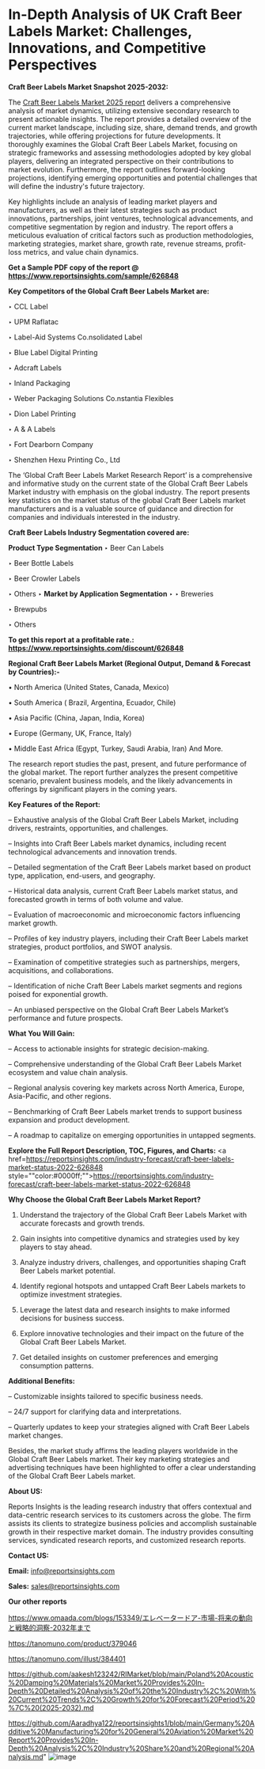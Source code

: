 # In-Depth Analysis of UK Craft Beer Labels Market: Challenges, Innovations, and Competitive Perspectives

<strong>Craft Beer Labels Market Snapshot 2025-2032:</strong>

The <a href=https://www.reportsinsights.com/sample/626848>Craft Beer Labels Market 2025 report</a> delivers a comprehensive analysis of market dynamics, utilizing extensive secondary research to present actionable insights. The report provides a detailed overview of the current market landscape, including size, share, demand trends, and growth trajectories, while offering projections for future developments. It thoroughly examines the Global Craft Beer Labels Market, focusing on strategic frameworks and assessing methodologies adopted by key global players, delivering an integrated perspective on their contributions to market evolution. Furthermore, the report outlines forward-looking projections, identifying emerging opportunities and potential challenges that will define the industry's future trajectory.

Key highlights include an analysis of leading market players and manufacturers, as well as their latest strategies such as product innovations, partnerships, joint ventures, technological advancements, and competitive segmentation by region and industry. The report offers a meticulous evaluation of critical factors such as production methodologies, marketing strategies, market share, growth rate, revenue streams, profit-loss metrics, and value chain dynamics.

<strong>Get a Sample PDF copy of the report @ <a href=https://www.reportsinsights.com/sample/626848 style=color:#0000ff;>https://www.reportsinsights.com/sample/626848</a></strong>

<strong>Key Competitors of the Global Craft Beer Labels Market are:</strong>

‣ CCL Label

‣ UPM Raflatac

‣ Label-Aid Systems
 Co.nsolidated Label

‣ Blue Label Digital Printing

‣ Adcraft Labels

‣ Inland Packaging

‣ Weber Packaging Solutions
 Co.nstantia Flexibles

‣ Dion Label Printing

‣ A & A Labels

‣ Fort Dearborn Company

‣ Shenzhen Hexu Printing Co., Ltd

The ‘Global Craft Beer Labels Market Research Report’ is a comprehensive and informative study on the current state of the Global Craft Beer Labels Market industry with emphasis on the global industry. The report presents key statistics on the market status of the global Craft Beer Labels market manufacturers and is a valuable source of guidance and direction for companies and individuals interested in the industry.

<strong>Craft Beer Labels Industry Segmentation covered are:</strong>

<strong>Product Type Segmentation</strong>
‣
Beer Can Labels

‣ Beer Bottle Labels

‣ Beer Crowler Labels

‣ Others
‣ 
<strong>Market by Application Segmentation</strong>
‣
‣  Breweries

‣ Brewpubs

‣ Others

<strong>To get this report at a profitable rate.: <a href=https://www.reportsinsights.com/discount/626848 style=color:#0000ff;>https://www.reportsinsights.com/discount/626848</a></strong>

<strong>Regional Craft Beer Labels Market (Regional Output, Demand &amp; Forecast by Countries):-</strong>

• North America (United States, Canada, Mexico)

• South America ( Brazil, Argentina, Ecuador, Chile)

• Asia Pacific (China, Japan, India, Korea)

• Europe (Germany, UK, France, Italy)

• Middle East Africa (Egypt, Turkey, Saudi Arabia, Iran) And More.

The research report studies the past, present, and future performance of the global market. The report further analyzes the present competitive scenario, prevalent business models, and the likely advancements in offerings by significant players in the coming years.

<strong>Key Features of the Report:</strong>

– Exhaustive analysis of the Global Craft Beer Labels Market, including drivers, restraints, opportunities, and challenges.

– Insights into Craft Beer Labels market dynamics, including recent technological advancements and innovation trends.

– Detailed segmentation of the Craft Beer Labels market based on product type, application, end-users, and geography.

– Historical data analysis, current Craft Beer Labels market status, and forecasted growth in terms of both volume and value.

– Evaluation of macroeconomic and microeconomic factors influencing market growth.

– Profiles of key industry players, including their Craft Beer Labels market strategies, product portfolios, and SWOT analysis.

– Examination of competitive strategies such as partnerships, mergers, acquisitions, and collaborations.

– Identification of niche Craft Beer Labels market segments and regions poised for exponential growth.

– An unbiased perspective on the Global Craft Beer Labels Market’s performance and future prospects.

<strong>What You Will Gain:</strong>

– Access to actionable insights for strategic decision-making.

– Comprehensive understanding of the Global Craft Beer Labels Market ecosystem and value chain analysis.

– Regional analysis covering key markets across North America, Europe, Asia-Pacific, and other regions.

– Benchmarking of Craft Beer Labels market trends to support business expansion and product development.

– A roadmap to capitalize on emerging opportunities in untapped segments.

<strong>Explore the Full Report Description, TOC, Figures, and Charts:</strong>
<a href=https://reportsinsights.com/industry-forecast/craft-beer-labels-market-status-2022-626848 style=""color:#0000ff;"">https://reportsinsights.com/industry-forecast/craft-beer-labels-market-status-2022-626848</a>

<strong>Why Choose the Global Craft Beer Labels Market Report?</strong>

1. Understand the trajectory of the Global Craft Beer Labels Market with accurate forecasts and growth trends.

2. Gain insights into competitive dynamics and strategies used by key players to stay ahead.

3. Analyze industry drivers, challenges, and opportunities shaping Craft Beer Labels market potential.

4. Identify regional hotspots and untapped Craft Beer Labels markets to optimize investment strategies.

5. Leverage the latest data and research insights to make informed decisions for business success.

6. Explore innovative technologies and their impact on the future of the Global Craft Beer Labels Market.

7. Get detailed insights on customer preferences and emerging consumption patterns.

<strong>Additional Benefits:</strong>

– Customizable insights tailored to specific business needs.

– 24/7 support for clarifying data and interpretations.

– Quarterly updates to keep your strategies aligned with Craft Beer Labels market changes.

Besides, the market study affirms the leading players worldwide in the Global Craft Beer Labels market. Their key marketing strategies and advertising techniques have been highlighted to offer a clear understanding of the Global Craft Beer Labels market.

<strong><strong>About US</strong>:</strong>

Reports Insights is the leading research industry that offers contextual and data-centric research services to its customers across the globe. The firm assists its clients to strategize business policies and accomplish sustainable growth in their respective market domain. The industry provides consulting services, syndicated research reports, and customized research reports.

<strong>Contact US:</strong>

<p class=><b>Email:</b> <a href=mailto:info@reportsinsights.com>info@reportsinsights.com</a></p>
<p class=><b>Sales:</b> <a href=mailto:sales@reportsinsights.com>sales@reportsinsights.com</a></p>

<strong>Our other reports</strong>

<a href=https://www.omaada.com/blogs/153349/エレベータードア-市場-将来の動向と戦略的洞察-2032年まで>https://www.omaada.com/blogs/153349/エレベータードア-市場-将来の動向と戦略的洞察-2032年まで</a>

<a href=https://tanomuno.com/product/379046>https://tanomuno.com/product/379046</a>

<a href=https://tanomuno.com/illust/384401>https://tanomuno.com/illust/384401</a>

<a href=https://github.com/aakesh123242/RIMarket/blob/main/Poland%20Acoustic%20Damping%20Materials%20Market%20Provides%20In-Depth%20Detailed%20Analysis%20of%20the%20Industry%2C%20With%20Current%20Trends%2C%20Growth%20for%20Forecast%20Period%20%7C%20(2025-2032).md>https://github.com/aakesh123242/RIMarket/blob/main/Poland%20Acoustic%20Damping%20Materials%20Market%20Provides%20In-Depth%20Detailed%20Analysis%20of%20the%20Industry%2C%20With%20Current%20Trends%2C%20Growth%20for%20Forecast%20Period%20%7C%20(2025-2032).md</a>

<a href=https://github.com/Aaradhya122/reportsinsights1/blob/main/Germany%20Additive%20Manufacturing%20for%20General%20Aviation%20Market%20Report%20Provides%20In-Depth%20Analysis%2C%20Industry%20Share%20and%20Regional%20Analysis.md>https://github.com/Aaradhya122/reportsinsights1/blob/main/Germany%20Additive%20Manufacturing%20for%20General%20Aviation%20Market%20Report%20Provides%20In-Depth%20Analysis%2C%20Industry%20Share%20and%20Regional%20Analysis.md</a>"
![image](https://github.com/user-attachments/assets/9a6304d7-7cc1-4352-aba4-ac120ab5ff15)
